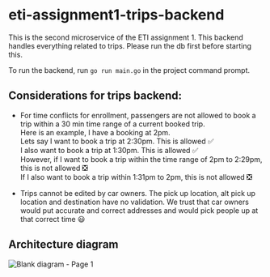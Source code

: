 # eti-assignment1-trips-backend

This is the second microservice of the ETI assignment 1. This backend handles everything related to trips. Please run the db first before starting this.

To run the backend, run `go run main.go` in the project command prompt.

## Considerations for trips backend:
- For time conflicts for enrollment, passengers are not allowed to book a trip within a 30 min time range of a current booked trip.<br>
  Here is an example, I have a booking at 2pm.<br>
  Lets say I want to book a trip at 2:30pm. This is allowed ✅<br>
  I also want to book a trip at 1:30pm. This is allowed ✅<br>
  However, if I want to book a trip within the time range of 2pm to 2:29pm, this is not allowed ❎<br>
  If I also want to book a trip within 1:31pm to 2pm, this is not allowed ❎<br>

- Trips cannot be edited by car owners. The pick up location, alt pick up location and destination have no validation. We trust that car owners would put accurate and correct addresses and would pick people up at that correct time 😃

## Architecture diagram

![Blank diagram - Page 1](https://github.com/ngrayzin/eti-assignment1-trips-backend/assets/94064635/e3e80b00-647d-4e48-8cad-4ff6a061813e)
